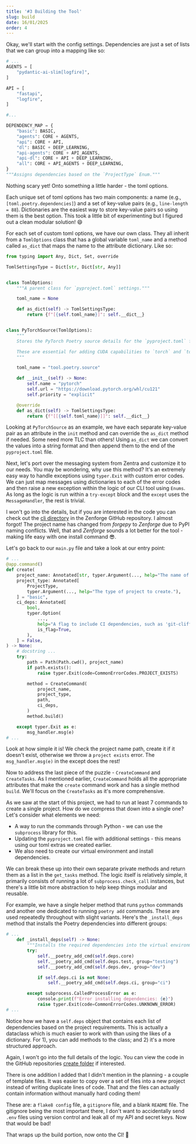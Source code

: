 ```yaml
---
title: '#3 Building the Tool'
slug: build
date: 16/01/2025
order: 4
---
```

Okay, we'll start with the config settings. Dependencies are just a set of lists that we can group into a mapping like so:

```python
# ...
AGENTS = [
    "pydantic-ai-slim[logfire]",
]

API = [
    "fastapi",
    "logfire",
]

#...

DEPENDENCY_MAP = {
    "basic": BASIC,
    "agents": CORE + AGENTS,
    "api": CORE + API,
    "dl": BASIC + DEEP_LEARNING,
    "api-agents": CORE + API_AGENTS,
    "api-dl": CORE + API + DEEP_LEARNING,
    "all": CORE + API_AGENTS + DEEP_LEARNING,
}
"""Assigns dependencies based on the `ProjectType` Enum."""
```

Nothing scary yet! Onto something a little harder - the toml options.

Each unique set of toml options has two main components: a name (e.g., `[toml.poetry.dependencies]`) and a set of key-value pairs (e.g., `line-length = 88`). Dictionaries are the easiest way to store key-value pairs so using them is the best option. This took a little bit of experimenting but I figured out a clean modular solution! 😄

For each set of custom toml options, we have our own class. They all inherit from a `TomlOptions` class that has a global variable `toml_name` and a method called `as_dict` that maps the name to the attribute dictionary. Like so:

```python
from typing import Any, Dict, Set, override

TomlSettingsType = Dict[str, Dict[str, Any]]


class TomlOptions:
    """A parent class for `pyproject.toml` settings."""

    toml_name = None

    def as_dict(self) -> TomlSettingsType:
        return {f"[{self.toml_name}]": self.__dict__}


class PyTorchSource(TomlOptions):
    """
    Stores the PyTorch Poetry source details for the `pyproject.toml` file.

    These are essential for adding CUDA capabilities to `torch` and `torchvision`.
    """

    toml_name = "tool.poetry.source"

    def __init__(self) -> None:
        self.name = "pytorch"
        self.url = "https://download.pytorch.org/whl/cu121"
        self.priority = "explicit"

    @override
    def as_dict(self) -> TomlSettingsType:
        return {f"[[{self.toml_name}]]": self.__dict__}
```

Looking at `PyTorchSource` as an example, we have each separate key-value pair as an attribute in the `init` method and can override the `as_dict` method if needed. Some need more TLC than others! Using `as_dict` we can convert the values into a string format and then append them to the end of the `pyproject.toml` file.

Next, let's port over the messaging system from Zentra and customize it to our needs. You may be wondering, why use this method? It's an extremely easy way to handle exceptions using `typer.Exit` with custom error codes. We can just map messages using dictionaries to each of the error codes and then raise a new exception within the logic of our CLI tool using `Enums`. As long as the logic is run within a `try-except` block and the `except` uses the `MessageHandler`, the rest is trivial.

I won't go into the details, but if you are interested in the code you can check out the [cli directory](https://github.com/Achronus/zenforge/tree/main/zenforge/cli) in the Zenforge GitHub repository. I almost forgot! The project name has changed from *forgepy* to *Zenforge* due to PyPI naming conflicts. Well, that and *Zenforge* sounds a lot better for the tool - making life easy with one install command 😎.

Let's go back to our `main.py` file and take a look at our entry point:

```python
# ...
@app.command()
def create(
    project_name: Annotated[str, typer.Argument(..., help="The name of the project.")],
    project_type: Annotated[
        ProjectType,
        typer.Argument(..., help="The type of project to create."),
    ] = "basic",
    ci_deps: Annotated[
        bool,
        typer.Option(
            ...,
            help="A flag to include CI dependencies, such as 'git-cliff'.",
            is_flag=True,
        ),
    ] = False,
) -> None:
    # docstring ...
    try:
        path = Path(Path.cwd(), project_name)
        if path.exists():
            raise typer.Exit(code=CommonErrorCodes.PROJECT_EXISTS)

        method = CreateCommand(
            project_name,
            project_type,
            path,
            ci_deps,
        )
        method.build()

    except typer.Exit as e:
        msg_handler.msg(e)
# ...
```

Look at how simple it is! We check the project name path, create it if it doesn't exist, otherwise we throw a `project exists` error. The `msg_handler.msg(e)` in the except does the rest!

Now to address the last piece of the puzzle - `CreateCommand` and `CreateTasks`. As I mentioned earlier, `CreateCommand` holds all the appropriate attributes that make the `create` command work and has a single method `build`. We'll focus on the `CreateTasks` as it's more comprehensive.

As we saw at the start of this project, we had to run at least 7 commands to create a single project. How do we compress that down into a single one? Let's consider what elements we need:

- A way to run the commands through Python - we can use the `subprocess` library for this.
- Updating the `pyproject.toml` file with additional settings - this means using our toml extras we created earlier.
- We also need to create our virtual environment and install dependencies.

We can break these up into their own separate private methods and return them as a list in the `get_tasks` method. The logic itself is relatively simple, it primarily consists of running a lot of `subprocess.check_call` instances, but there's a little bit more abstraction to help keep things modular and reusable.

For example, we have a single helper method that runs `python` commands and another one dedicated to running `poetry add` commands. These are used repeatedly throughout with slight variants. Here's the `_install_deps` method that installs the Poetry dependencies into different groups:

```python
# ...
    def _install_deps(self) -> None:
        """Installs the required dependencies into the virtual environment."""
        try:
            self.__poetry_add_cmd(self.deps.core)
            self.__poetry_add_cmd(self.deps.test, group="testing")
            self.__poetry_add_cmd(self.deps.dev, group="dev")

            if self.deps.ci is not None:
                self.__poetry_add_cmd(self.deps.ci, group="ci")

        except subprocess.CalledProcessError as e:
            console.print(f"Error installing dependencies: {e}")
            raise typer.Exit(code=CommonErrorCodes.UNKNOWN_ERROR)
# ...
```

Notice how we have a `self.deps` object that contains each list of dependencies based on the project requirements. This is actually a dataclass which is much easier to work with than using the likes of a dictionary. For 1), you can add methods to the class; and 2) it's a more structured approach.

Again, I won't go into the full details of the logic. You can view the code in the GitHub repositories [create folder](https://github.com/Achronus/zenforge/tree/main/zenforge/create) if interested.

There is one addition I added that I didn't mention in the planning - a couple of template files. It was easier to copy over a set of files into a new project instead of writing duplicate lines of code. That and the files can actually contain information without manually hard coding them!

These are: a `flake8 config` file, a `gitignore` file, and a blank `README` file. The gitignore being the most important there, I don't want to accidentally send `.env` files using version control and leak all of my API and secret keys. Now that would be bad!

That wraps up the build portion, now onto the CI! 🤖
